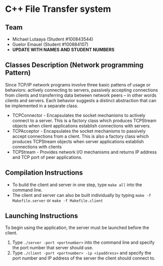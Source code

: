 # C++ File Transfer system
## Team
- Michael Lutaaya (Student #100843544)
- Guelor  Emauel  (Student #100884107)
- **UPDATE WITH NAMES AND STUDENT NUMBERS**

## Classes Description (Network programming Pattern)

Since TCP/IP network programs involve three basic pattens of usage or behaviors: actively connecting to servers, passively accepting connections from clients and transferring data between network peers – in other words clients and servers.  Each behavior suggests a distinct abstraction that can be implemented in a separate class.
 
- TCPConnector - Encapsulates the socket mechanisms to actively connect to a server. This is a factory class which produces TCPStream objects when client applications establish connections with servers.
- TCPAcceptor - Encapsulates the socket mechanisms to passively accept connections from a client. This is also a factory class which produces TCPStream objects when server applications establish connections with clients
- TCPStream - Provides network I/O mechanisms and returns IP address and TCP port of peer applications.


## Compilation Instructions
- To build the client and server in one step, type `make all` into the command line.
- The client and server can also be built individually by typing `make -f Makefile.server` or `make -f Makefile.client`

## Launching Instructions
To begin using the application, the server must be launched before the client.

1. Type `./server -port <portnumber>` into the command line and specify the port number that server should use.
2. Type `./client -port <portnumber> -ip <ipaddress>` and specify the port number and IP address of the server the client should connect to.
